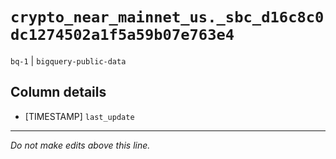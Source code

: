 # `crypto_near_mainnet_us._sbc_d16c8c0dc1274502a1f5a59b07e763e4`
`bq-1` | `bigquery-public-data`

## Column details
* [TIMESTAMP] `last_update`

-------------------------------------------------------------------------------
*Do not make edits above this line.*

